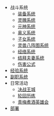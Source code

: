 * 战斗系统
  * [装备系统](装备系统.md)
  * [灵魄系统](灵魄系统.md)
  * [元神系统](元神系统.md)
  * [奥义系统](奥义系统.md)
  * [子女系统](子女系统.md)
  * [灵兽八阵图系统](灵兽八阵图系统.md)
  * [经络系统](经络系统.md)
  * [结拜夫妻系统](结拜夫妻系统.md)
  * [伤害公式](伤害公式.md)
* [经验系统](经验系统.md)
* [副职系统](副职系统.md)
* 日常活动
  * [决战王城](决战王城.md)
  * [轮回历练](轮回历练.md)
  * [青梅煮酒英雄会](青梅煮酒英雄会.md)
* [部署](部署.md)
